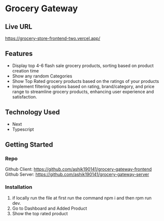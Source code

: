 # Grocery Gateway


## Live URL
https://grocery-store-frontend-two.vercel.app/

## Features

- Display top 4-6 flash sale grocery products, sorting based on product creation time
- Show any random Categories
- Show Top Rated grocery products based on the ratings of your products
- Implement filtering options based on rating, brand/category, and price range to streamline grocery products, enhancing user experience and satisfaction.

## Technology Used

- Next
- Typescript

## Getting Started

### Repo

Github Client: https://github.com/ashik190141/grocery-gateway-frontend
Github Server: https://github.com/ashik190141/grocery-gateway-server


### Installation

1. if locally run the file at first run the command npm i and then rpm run dev.
2. Go to Dashboard and Added Product
3. Show the top rated product
